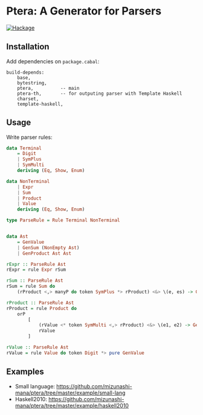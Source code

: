 # Ptera: A Generator for Parsers

[![Hackage](https://img.shields.io/hackage/v/ptera.svg)](https://hackage.haskell.org/package/ptera)

## Installation

Add dependencies on `package.cabal`:

```
build-depends:
    base,
    bytestring,
    ptera,          -- main
    ptera-th,       -- for outputing parser with Template Haskell
    charset,
    template-haskell,
```

## Usage

Write parser rules:

```haskell
data Terminal
    = Digit
    | SymPlus
    | SymMulti
    deriving (Eq, Show, Enum)

data NonTerminal
    | Expr
    | Sum
    | Product
    | Value
    deriving (Eq, Show, Enum)

type ParseRule = Rule Terminal NonTerminal


data Ast
    = GenValue
    | GenSum (NonEmpty Ast)
    | GenProduct Ast Ast

rExpr :: ParseRule Ast
rExpr = rule Expr rSum

rSum :: ParseRule Ast
rSum = rule Sum do
    (rProduct <,> manyP do token SymPlus *> rProduct) <&> \(e, es) -> GenSum do e :| es

rProduct :: ParseRule Ast
rProduct = rule Product do
    orP
        [
            (rValue <* token SymMulti <,> rProduct) <&> \(e1, e2) -> GenProduct e1 e2,
            rValue
        ]

rValue :: ParseRule Ast
rValue = rule Value do token Digit *> pure GenValue
```

## Examples

* Small language: https://github.com/mizunashi-mana/ptera/tree/master/example/small-lang
* Haskell2010: https://github.com/mizunashi-mana/ptera/tree/master/example/haskell2010
